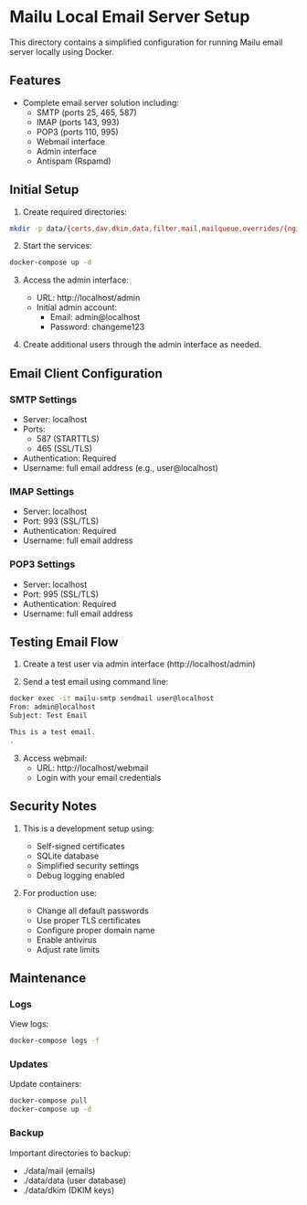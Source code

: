 # Mailu Local Email Server Setup

This directory contains a simplified configuration for running Mailu email server locally using Docker.

## Features

- Complete email server solution including:
  - SMTP (ports 25, 465, 587)
  - IMAP (ports 143, 993)
  - POP3 (ports 110, 995)
  - Webmail interface
  - Admin interface
  - Antispam (Rspamd)

## Initial Setup

1. Create required directories:
```bash
mkdir -p data/{certs,dav,dkim,data,filter,mail,mailqueue,overrides/{nginx,dovecot,postfix,rspamd},redis}
```

2. Start the services:
```bash
docker-compose up -d
```

3. Access the admin interface:
   - URL: http://localhost/admin
   - Initial admin account:
     * Email: admin@localhost
     * Password: changeme123

4. Create additional users through the admin interface as needed.

## Email Client Configuration

### SMTP Settings
- Server: localhost
- Ports: 
  * 587 (STARTTLS)
  * 465 (SSL/TLS)
- Authentication: Required
- Username: full email address (e.g., user@localhost)

### IMAP Settings
- Server: localhost
- Port: 993 (SSL/TLS)
- Authentication: Required
- Username: full email address

### POP3 Settings
- Server: localhost
- Port: 995 (SSL/TLS)
- Authentication: Required
- Username: full email address

## Testing Email Flow

1. Create a test user via admin interface (http://localhost/admin)

2. Send a test email using command line:
```bash
docker exec -it mailu-smtp sendmail user@localhost
From: admin@localhost
Subject: Test Email

This is a test email.
.
```

3. Access webmail:
   - URL: http://localhost/webmail
   - Login with your email credentials

## Security Notes

1. This is a development setup using:
   - Self-signed certificates
   - SQLite database
   - Simplified security settings
   - Debug logging enabled

2. For production use:
   - Change all default passwords
   - Use proper TLS certificates
   - Configure proper domain name
   - Enable antivirus
   - Adjust rate limits

## Maintenance

### Logs
View logs:
```bash
docker-compose logs -f
```

### Updates
Update containers:
```bash
docker-compose pull
docker-compose up -d
```

### Backup
Important directories to backup:
- ./data/mail (emails)
- ./data/data (user database)
- ./data/dkim (DKIM keys)